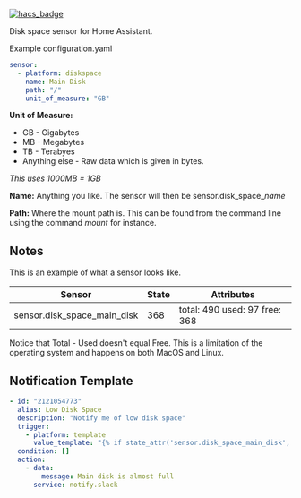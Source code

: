 [![hacs_badge](https://img.shields.io/badge/HACS-Default-orange.svg?style=for-the-badge)](https://github.com/custom-components/hacs)

Disk space sensor for Home Assistant.

Example configuration.yaml

```yaml
sensor:
  - platform: diskspace
    name: Main Disk
    path: "/"
    unit_of_measure: "GB"
```

**Unit of Measure:**
* GB - Gigabytes 
* MB - Megabytes
* TB - Terabyes
* Anything else - Raw data which is given in bytes.

*This uses 1000MB = 1GB*

**Name:** Anything you like. The sensor will then be sensor.disk_space_*name*

**Path:** Where the mount path is. This can be found from the command line using the command *mount* for instance.

## Notes

This is an example of what a sensor looks like.

Sensor|State|Attributes
------|-----|----------
sensor.disk_space_main_disk | 368 | total: 490 used: 97 free: 368 


Notice that Total - Used doesn't equal Free. This is a limitation of the operating system and happens on both MacOS and Linux.

## Notification Template
```yaml
- id: "2121054773"
  alias: Low Disk Space
  description: "Notify me of low disk space"
  trigger:
    - platform: template
      value_template: "{% if state_attr('sensor.disk_space_main_disk', 'percentage_free') < 10 %}true{% endif %}"
  condition: []
  action:
    - data:
        message: Main disk is almost full
      service: notify.slack
```
